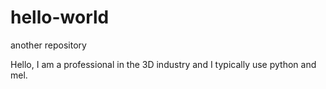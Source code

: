 # hello-world
another repository

Hello, I am a professional in the 3D industry and I typically use python and mel.
